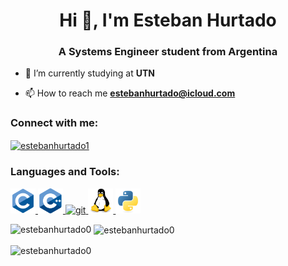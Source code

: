 <h1 align="center">Hi 👋, I'm Esteban Hurtado</h1>
<h3 align="center">A Systems Engineer student from Argentina</h3>



- 🔭 I’m currently studying at **UTN**

- 📫 How to reach me **estebanhurtado@icloud.com**

<h3 align="left">Connect with me:</h3>
<p align="left">
<a href="https://linkedin.com/in/estebanhurtado1" target="blank"><img align="center" src="https://raw.githubusercontent.com/rahuldkjain/github-profile-readme-generator/master/src/images/icons/Social/linked-in-alt.svg" alt="estebanhurtado1" height="30" width="40" /></a>
</p>

<h3 align="left">Languages and Tools:</h3>
<p align="left"> <a href="https://www.cprogramming.com/" target="_blank" rel="noreferrer"> <img src="https://raw.githubusercontent.com/devicons/devicon/master/icons/c/c-original.svg" alt="c" width="40" height="40"/> </a> <a href="https://www.w3schools.com/cpp/" target="_blank" rel="noreferrer"> <img src="https://raw.githubusercontent.com/devicons/devicon/master/icons/cplusplus/cplusplus-original.svg" alt="cplusplus" width="40" height="40"/> </a> <a href="https://git-scm.com/" target="_blank" rel="noreferrer"> <img src="https://www.vectorlogo.zone/logos/git-scm/git-scm-icon.svg" alt="git" width="40" height="40"/> </a> <a href="https://www.linux.org/" target="_blank" rel="noreferrer"> <img src="https://raw.githubusercontent.com/devicons/devicon/master/icons/linux/linux-original.svg" alt="linux" width="40" height="40"/> </a> <a href="https://www.python.org" target="_blank" rel="noreferrer"> <img src="https://raw.githubusercontent.com/devicons/devicon/master/icons/python/python-original.svg" alt="python" width="40" height="40"/> </a> </p>

<p><img align="left" src="https://github-readme-stats.vercel.app/api/top-langs?username=estebanhurtado0&show_icons=true&locale=en&layout=compact" alt="estebanhurtado0" /></p>

<p>&nbsp;<img align="center" src="https://github-readme-stats.vercel.app/api?username=estebanhurtado0&show_icons=true&locale=en" alt="estebanhurtado0" /></p>

<p><img align="center" src="https://github-readme-streak-stats.herokuapp.com/?user=estebanhurtado0&" alt="estebanhurtado0" /></p>
